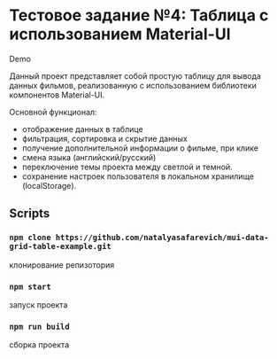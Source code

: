 # Тестовое задание №4: Таблица с использованием Material-UI

Demo

Данный проект представляет собой простую таблицу для вывода данных фильмов, реализованную с использованием библиотеки компонентов Material-UI.

Основной функционал:

- отображение данных в таблице
- фильтрация, сортировка и скрытие данных
- получение дополнительной информации о фильме, при клике
- смена языка (английский/русский)
- переключение темы проекта между светлой и темной.
- сохранение настроек пользователя в локальном хранилище (localStorage).

## Scripts

### `npm clone https://github.com/natalyasafarevich/mui-data-grid-table-example.git `

клонирование репизотория

### `npm start`

запуск проекта

### `npm run build`

сборка проекта
